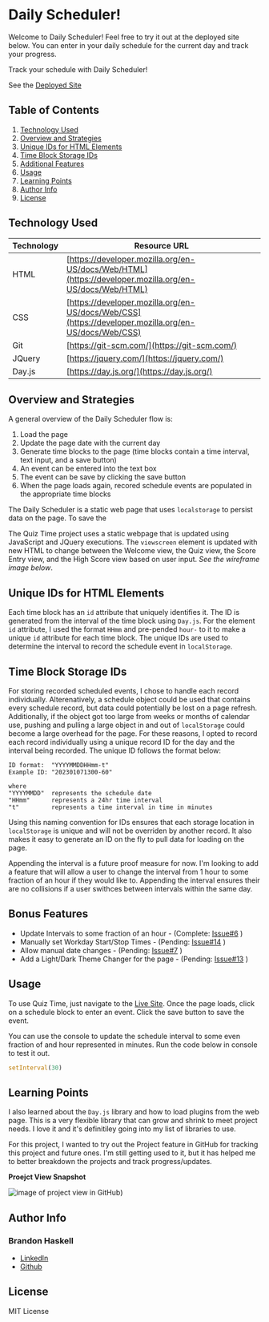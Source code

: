 # Daily Scheduler!

Welcome to Daily Scheduler!  Feel free to try it out at the deployed site below.  You can enter in your daily schedule for the current day and track your progress.  

Track your schedule with Daily Scheduler!

See the [Deployed Site](https://bhaskell7901.github.io/day-scheduler/)


## Table of Contents

1. [Technology Used](#technology-used)
2. [Overview and Strategies](#overview-and-strategies)
3. [Unique IDs for HTML Elements](#unique-ids-for-html-elements)
4. [Time Block Storage IDs](#time-block-storage-ids)
5. [Additional Features](#additional-features)
6. [Usage](#usage)
7. [Learning Points](#learning-points)
8. [Author Info](#author-info)
9. [License](#license)


## Technology Used 

| Technology | Resource URL | 
| ------------- | ------------- | 
| HTML | [https://developer.mozilla.org/en-US/docs/Web/HTML](https://developer.mozilla.org/en-US/docs/Web/HTML) |
| CSS | [https://developer.mozilla.org/en-US/docs/Web/CSS](https://developer.mozilla.org/en-US/docs/Web/CSS) |
| Git | [https://git-scm.com/](https://git-scm.com/) |  
| JQuery | [https://jquery.com/](https://jquery.com/) |
| Day.js | [https://day.js.org/](https://day.js.org/) |


## Overview and Strategies

A general overview of the Daily Scheduler flow is:
1. Load the page
1. Update the page date with the current day
1. Generate time blocks to the page (time blocks contain a time interval, text input, and a save button)
1. An event can be entered into the text box
1. The event can be save by clicking the save button
1. When the page loads again, recored schedule events are populated in the appropriate time blocks

The Daily Scheduler is a static web page that uses ```localstorage``` to persist data on the page.  To save the 

The Quiz Time project uses a static webpage that is updated using JavaScript and JQuery executions.  The ```viewscreen``` element is updated with new HTML to change between the Welcome view, the Quiz view, the Score Entry view, and the High Score view based on user input.  *See the wireframe image below*.


## Unique IDs for HTML Elements

Each time block has an ```id``` attribute that uniquely identifies it.  The ID is generated from the interval of the time block using ```Day.js```.  For the element ```id``` attribute, I used the format ```HHmm``` and pre-pended ```hour-``` to it to make a unique ```id``` attribute for each time block. The unique IDs are used to determine the interval to record the schedule event in ```localStorage```.


## Time Block Storage IDs

For storing recorded scheduled events, I chose to handle each record individually.  Alterenatively, a schedule object could be used that contains every schedule record, but data could potentially be lost on a page refresh.  Additionally, if the object got too large from weeks or months of calendar use, pushing and pulling a large object in and out of ```localStorage``` could become a large overhead for the page.  For these reasons, I opted to record each record individually using a unique record ID for the day and the interval being recorded.  The unique ID follows the format below:

```text
ID format:  "YYYYMMDDHHmm-t"
Example ID: "202301071300-60"

where
"YYYYMMDD"  represents the schedule date
"HHmm"      represents a 24hr time interval
"t"         represents a time interval in time in minutes

```
Using this naming convention for IDs ensures that each storage location in ```localStorage``` is unique and will not be overriden by another record.  It also makes it easy to generate an ID on the fly to pull data for loading on the page.

Appending the interval is a future proof measure for now.  I'm looking to add a feature that will allow a user to change the interval from 1 hour to some fraction of an hour if they would like to.  Appending the interval ensures their are no collisions if a user swithces between intervals within the same day.


## Bonus Features

* Update Intervals to some fraction of an hour - (Complete: [Issue#6](https://github.com/bhaskell7901/day-scheduler/issues/6) )
* Manually set Workday Start/Stop Times - (Pending: [Issue#14](https://github.com/bhaskell7901/day-scheduler/issues/13) )
* Allow manual date changes - (Pending: [Issue#7](https://github.com/bhaskell7901/day-scheduler/issues/7) )
* Add a Light/Dark Theme Changer for the page - (Pending: [Issue#13](https://github.com/bhaskell7901/day-scheduler/issues/13) )


## Usage

To use Quiz Time, just navigate to the [Live Site](https://bhaskell7901.github.io/quiz-time/).  Once the page loads, click on a schedule block to enter an event.  Click the save button to save the event.

You can use the console to update the schedule interval to some even fraction of and hour represented in minutes.  Run the code below in console to test it out.

```javascript
setInterval(30)
```



## Learning Points 

I also learned about the ```Day.js``` library and how to load plugins from the web page.  This is a very flexible library that can grow and shrink to meet project needs.  I love it and it's definitiley going into my list of libraries to use.

For this project, I wanted to try out the Project feature in GitHub for tracking this project and future ones.  I'm still getting used to it, but it has helped me to better breakdown the projects and track progress/updates.

**Proejct View Snapshot**

![image of project view in GitHub](https://github.com/bhaskell7901/day-scheduler/blob/main/assets/images/day-scheduler-github-project.png))



## Author Info

### Brandon Haskell

* [LinkedIn](https://www.linkedin.com/in/BrandonDHaskell)
* [Github](https://github.com/bhaskell7901)

## License

MIT License